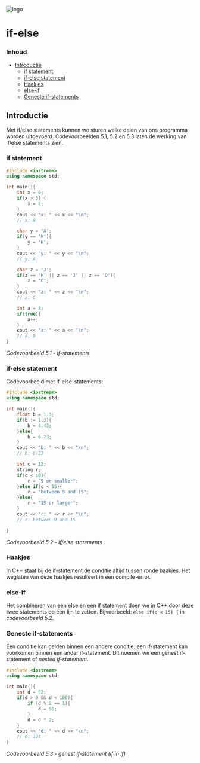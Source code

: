 ![logo](../c++/img/ISO_C++_Logo.svg) [](logo-id)

# if-else[](title-id) <!-- omit in toc -->

### Inhoud[](toc-id) <!-- omit in toc -->
- [Introductie](#introductie)
  - [if statement](#if-statement)
  - [if-else statement](#if-else-statement)
  - [Haakjes](#haakjes)
  - [else-if](#else-if)
  - [Geneste if-statements](#geneste-if-statements)


## Introductie

Met if/else statements kunnen we sturen welke delen van ons programma worden uitgevoerd. 
Codevoorbeelden 5.1, 5.2 en 5.3 laten de werking van if/else statements
zien.

### if statement

```c++
#include <iostream> 
using namespace std;

int main(){
    int x = 6; 
    if(x > 3) {
        x = 8;
    }
    cout << "x: " << x << "\n";
    // x: 8

    char y = 'A'; 
    if(y == 'K'){
        y = 'H';
    }
    cout << "y: " << y << "\n";
    // y: A

    char z = 'J';
    if(z == 'H' || z == 'J' || z == 'Q'){
        z = 'C';
    }
    cout << "z: " << z << "\n";
    // z: C

    int a = 8;
    if(true){ 
        a++;
    }
    cout << "a: " << a << "\n";
    // a: 9
}
```
*Codevoorbeeld 5.1 - if-statements*

### if-else statement

Codevoorbeeld met if-else-statements:

```c++
#include <iostream> 
using namespace std;

int main(){ 
    float b = 1.3; 
    if(b != 1.3){ 
        b = 4.43;
    }else{
        b = 6.23;
    }
    cout << "b: " << b << "\n";
    // b: 6.23

    int c = 12; 
    string r; 
    if(c < 10){ 
        r = "9 or smaller";
    }else if(c < 15){ 
        r = "between 9 and 15";
    }else{
        r = "15 or larger";
    }
    cout << "r: " << r << "\n";
    // r: between 9 and 15

}
```
*Codevoorbeeld 5.2 - if/else statements*

### Haakjes

In C++ staat bij de if-statement de conditie altijd tussen ronde haakjes. Het weglaten van deze haakjes resulteert in een compile-error.

### else-if
Het combineren van een else en een if statement doen we in C++ door deze twee
statements op één lijn te zetten. Bijvoorbeeld:
`else if(c < 15) {` 
in *codevoorbeeld 5.2*.

### Geneste if-statements
Een conditie kan gelden binnen een andere conditie: een if-statement kan voorkomen binnen een ander if-statement. Dit noemen we een genest if-statement of *nested if-statement*.

```c++
#include <iostream>
using namespace std;

int main(){
    int d = 62;
    if(d > 0 && d < 100){
        if (d % 2 == 1){
            d = 50;
        }
        d = d * 2;
    }
    cout << "d: " << d << "\n";
    // d: 124
}
```
*Codevoorbeeld 5.3 - genest if-statement (if in if)*
